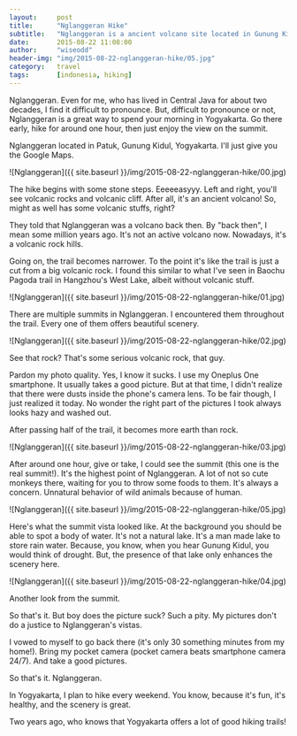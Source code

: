 ```yaml
---
layout:     post
title:      "Nglanggeran Hike"
subtitle:   "Nglanggeran is a ancient volcano site located in Gunung Kidul, Yogyakarta. It's a great place to hike, with great vista at the summit."
date:       2015-08-22 11:08:00
author:     "wiseodd"
header-img: "img/2015-08-22-nglanggeran-hike/05.jpg"
category:   travel
tags:       [indonesia, hiking]
---
```


Nglanggeran. Even for me, who has lived in Central Java for about two decades, I find it difficult to pronounce. But, difficult to pronounce or not, Nglanggeran is a great way to spend your morning in Yogyakarta. Go there early, hike for around one hour, then just enjoy the view on the summit.

Nglanggeran located in Patuk, Gunung Kidul, Yogyakarta. I'll just give you the Google Maps.

![Nglanggeran]({{ site.baseurl }}/img/2015-08-22-nglanggeran-hike/00.jpg)

The hike begins with some stone steps. Eeeeeasyyy. Left and right, you'll see volcanic rocks and volcanic cliff. After all, it's an ancient volcano! So, might as well has some volcanic stuffs, right?

They told that Nglanggeran was a volcano back then. By "back then", I mean some million years ago. It's not an active volcano now. Nowadays, it's a volcanic rock hills.

Going on, the trail becomes narrower. To the point it's like the trail is just a cut from a big volcanic rock. I found this similar to what I've seen in Baochu Pagoda trail in Hangzhou's West Lake, albeit without volcanic stuff.

![Nglanggeran]({{ site.baseurl }}/img/2015-08-22-nglanggeran-hike/01.jpg)

There are multiple summits in Nglanggeran. I encountered them throughout the trail. Every one of them offers beautiful scenery.

![Nglanggeran]({{ site.baseurl }}/img/2015-08-22-nglanggeran-hike/02.jpg)

See that rock? That's some serious volcanic rock, that guy.

Pardon my photo quality. Yes, I know it sucks. I use my Oneplus One smartphone. It usually takes a good picture. But at that time, I didn't realize that there were dusts inside the phone's camera lens. To be fair though, I just realized it today. No wonder the right part of the pictures I took always looks hazy and washed out.

After passing half of the trail, it becomes more earth than rock.

![Nglanggeran]({{ site.baseurl }}/img/2015-08-22-nglanggeran-hike/03.jpg)

After around one hour, give or take, I could see the summit (this one is the real summit!). It's the highest point of Nglanggeran. A lot of not so cute monkeys there, waiting for you to throw some foods to them. It's always a concern. Unnatural behavior of wild animals because of human.

![Nglanggeran]({{ site.baseurl }}/img/2015-08-22-nglanggeran-hike/05.jpg)

Here's what the summit vista looked like. At the background you should be able to spot a body of water. It's not a natural lake. It's a man made lake to store rain water. Because, you know, when you hear Gunung Kidul, you would think of drought. But, the presence of that lake only enhances the scenery here.

![Nglanggeran]({{ site.baseurl }}/img/2015-08-22-nglanggeran-hike/04.jpg)

Another look from the summit.

So that's it. But boy does the picture suck? Such a pity. My pictures don't do a justice to Nglanggeran's vistas.

I vowed to myself to go back there (it's only 30 something minutes from my home!). Bring my pocket camera (pocket camera beats smartphone camera 24/7). And take a good pictures.

So that's it. Nglanggeran.

In Yogyakarta, I plan to hike every weekend. You know, because it's fun, it's healthy, and the scenery is great.

Two years ago, who knows that Yogyakarta offers a lot of good hiking trails!

